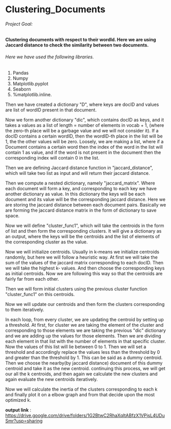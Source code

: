 # Clustering_Documents
###### Project Goal:
**Clustering documents with respect to their wordId. Here we are using Jaccard distance to check the similarity between two documents.**
###### Here we have used the following libraries.
1. Pandas
2. Numpy
3. Matplotlib.pyplot
4. Seaborn
5. %matplotlib.inline.


Then we have created a dictionary "D", where keys are docID and values are list of wordID present in that document.

Now we form another dictionary "dic", which contains docID as keys, and it takes a values as a list of length = number of elements in vocab + 1, (where the zero-th place will be a garbage value and we will not consider it).
If a docID contains a certain wordID, then the wordID-th place in the list will be 1, the the other values will be zero.
Loosely, we are making a list, where if a Document contains a certain word then the index of the word in the list will contain 1 as value, and if the word is not present in the document then the corresponding index will contain 0 in the list.

Then we are defining Jaccard distance function in "jaccard_distance", which will take two list as input and will return their jaccard distance.

Then we compute a nested dictionary, namely "jaccard_matrix". Where each document will form a key, and corresponding to each key we have another dictionary as value. In this dictionary the keys will be each document and its value will be the corresponding jaccard distance. Here we are storing the jaccard distance between each document pairs. Basically we are forming the jaccard distance matrix in the form of dictionary to save space.

Now we will define "cluster_func1", which will take the centroids in the form of list and then form the corresponding clusters. It will give a dictionary as an output, where the keys will be the centroids and the list of elements of the corresponding cluster as the value.

Now we will initialize centroids. Usually in k-means we initialize centroids randomly, but here we will follow a heuristic way. At first we will take the sum of the values of the jaccard matrix corresponding to each docID. Then we will take the highest k- values. And then choose the corresponding keys as initial centroids. Now we are following this way so that the centroids are fairly far from each other. 

Then we will form initial clusters using the previous cluster function "cluster_func1" on this centroids.

Now we will update our centroids and then form the clusters corresponding to them iteratively. 

In each loop, from every cluster, we are updating the centroid by setting up a threshold. At first, for cluster we are taking the element of the cluster and corresponding to those elements we are taking the previous "dic" dictionary and we are adding up the values for those elements. Then we are dividing each element in that list with the number of elements in that specific cluster. 
Now the values of this list will lie between 0 to 1. Then we will set a threshold and accordingly replace the values less than the threshold by 0 and greater than the threshold by 1. This can be said as a dummy centroid. Then we choose the nearby(by jaccard distance) document of this dummy centroid and take it as the new centroid. continuing this process, we will get our all the k centroids, and then again we calculate the new clusters and again evaluate the new centroids iteratively. 

Now we will calculate the inertia of the clusters corresponding to each k and finally plot it on a elbow graph and from that decide upon the most optimized k.

**output link** : https://drive.google.com/drive/folders/1G2BtwC2RhaXqItABfzX1VPjsL4UDuSmr?usp=sharing

